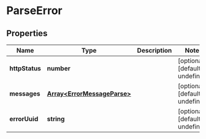 # ParseError

## Properties
| Name | Type | Description | Notes |
| ------------ | ------------- | ------------- | ------------- |
| **httpStatus** | **number** |  | [optional] [default to undefined] |
| **messages** | [**Array&lt;ErrorMessageParse&gt;**](ErrorMessageParse.md) |  | [optional] [default to undefined] |
| **errorUuid** | **string** |  | [optional] [default to undefined] |


